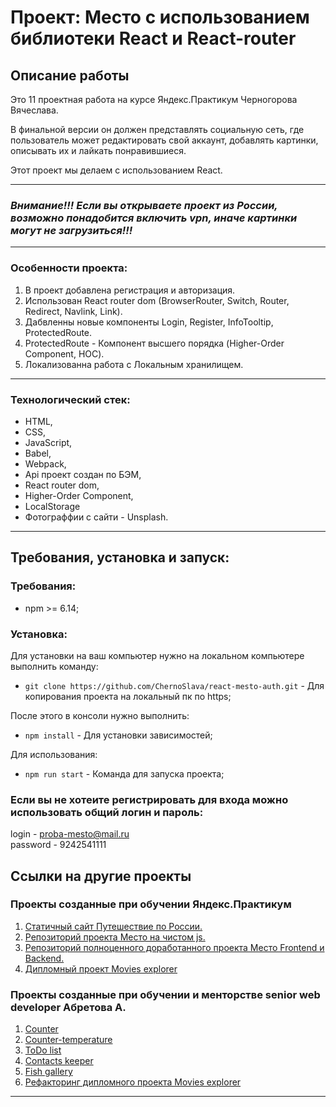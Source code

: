 # Проект: Место с использованием библиотеки React и React-router

## Описание работы

Это 11 проектная работа на курсе Яндекс.Практикум Черногорова Вячеслава.

В финальной версии он должен представлять социальную сеть, где пользователь может редактировать свой аккаунт, добавлять картинки, описывать их и лайкать понравившиеся.

Этот проект мы делаем с использованием React.

---

### _Внимание!!! Если вы открываете проект из России, возможно понадобится включить vpn, иначе картинки могут не загрузиться!!!_

---

### Особенности проекта:

1. В проект добавлена регистрация и авторизация.
2. Использован React router dom (BrowserRouter, Switch, Router, Redirect, Navlink, Link).
3. Дабвленны новые компоненты Login, Register, InfoTooltip, ProtectedRoute.
4. ProtectedRoute - Компонент высшего порядка (Higher-Order Component, HOC).
5. Локализованна работа с Локальным хранилищем.

---

### Технологический стек: 

- HTML, 
- CSS, 
- JavaScript, 
- Babel, 
- Webpack, 
- Api проект создан по БЭМ,
- React router dom,
- Higher-Order Component,
- LocalStorage
- Фотограффии с сайти - Unsplash.

---

## Требования, установка и запуск:

### Требования:

* npm >= 6.14;

### Установка:

Для установки на ваш компьютер нужно на локальном компьютере выполнить команду: 

- `git clone https://github.com/ChernoSlava/react-mesto-auth.git` - Для копирования проекта на локальный пк по https;

После этого в консоли нужно выполнить: 

- `npm install` - Для установки зависимостей;

Для использования:

- `npm run start` - Команда для запуска проекта;

### Если вы не хотеите регистрировать для входа можно использовать общий логин и пароль:
login - proba-mesto@mail.ru   
password - 9242541111

## Ссылки на другие проекты
### Проекты созданные при обучении Яндекс.Практикум

1) [Статичный сайт Путешествие по России.](https://chernoslava.github.io/russian-travel/)
2) [Репозиторий проекта Место на чистом js.](https://github.com/ChernoSlava/Mesto)
3) [Репозиторий полноценного доработанного проекта Место Frontend и Backend.](https://github.com/ChernoSlava/react-mesto-api-full)
4) [Дипломный проект Movies explorer](https://github.com/ChernoSlava/movies-explorer-frontend)

### Проекты созданные при обучении и менторстве senior web developer Абретова А.

1) [Counter](https://github.com/ChernoSlava/counter)
2) [Counter-temperature](https://github.com/ChernoSlava/counter-temperature)
3) [ToDo list](https://github.com/ChernoSlava/ToDo)
4) [Contacts keeper](https://github.com/ChernoSlava/contacts-keeper)
4) [Fish gallery](https://github.com/ChernoSlava/fish-gallery)
5) [Рефакторинг дипломного проекта Movies explorer](https://github.com/ChernoSlava/Movies-exlorer-refactor)
---
